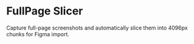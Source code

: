 # FullPage Slicer

Capture full-page screenshots and automatically slice them into 4096px chunks for Figma import.